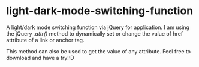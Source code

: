 # light-dark-mode-switching-function
A light/dark mode switching function via jQuery for application. I am using the jQuery *.attr()* method to dynamically set or change the value of href attribute of
a link or anchor tag. 

This method can also be used to get the value of any attribute. Feel free to download and have a try!:D




